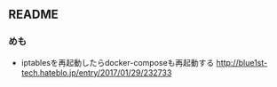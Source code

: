 ## README

### めも
- iptablesを再起動したらdocker-composeも再起動する
http://blue1st-tech.hateblo.jp/entry/2017/01/29/232733
